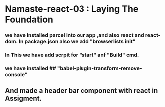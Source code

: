 # Namaste-react-03 : Laying The Foundation
 
### we have installed parcel into our app ,and also react and react-dom. In package.json also we add "browserlists init"

### In This we have add scrpit for "start" anf "Build" cmd.

### we have installed ## "babel-plugin-transform-remove-console" 

## And made a header bar component with react in Assigment.


